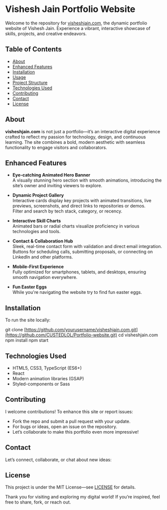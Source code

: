 # Vishesh Jain Portfolio Website

Welcome to the repository for [visheshjain.com](https://visheshjain.com), the dynamic portfolio website of Vishesh Jain. Experience a vibrant, interactive showcase of skills, projects, and creative endeavors.

## Table of Contents

- [About](#about)
- [Enhanced Features](#enhanced-features)
- [Installation](#installation)
- [Usage](#usage)
- [Project Structure](#project-structure)
- [Technologies Used](#technologies-used)
- [Contributing](#contributing)
- [Contact](#contact)
- [License](#license)

## About

**visheshjain.com** is not just a portfolio—it’s an interactive digital experience crafted to reflect my passion for technology, design, and continuous learning. The site combines a bold, modern aesthetic with seamless functionality to engage visitors and collaborators.

## Enhanced Features

- **Eye-catching Animated Hero Banner**  
  A visually stunning hero section with smooth animations, introducing the site’s owner and inviting viewers to explore.

- **Dynamic Project Gallery**  
  Interactive cards display key projects with animated transitions, live previews, screenshots, and direct links to repositories or demos.  
  Filter and search by tech stack, category, or recency.

- **Interactive Skill Charts**  
  Animated bars or radial charts visualize proficiency in various technologies and tools.

- **Contact & Collaboration Hub**  
  Sleek, real-time contact form with validation and direct email integration.  
  Buttons for scheduling calls, submitting proposals, or connecting on LinkedIn and other platforms.

- **Mobile-First Experience**  
  Fully optimized for smartphones, tablets, and desktops, ensuring smooth navigation everywhere.
  
- **Fun Easter Eggs**  
  While you're navigating the website try to find fun easter eggs.

## Installation

To run the site locally:

git clone [https://github.com/yourusername/visheshjain.com.git](https://github.com/CUSTEDLOL/Portfolio-website.git)
cd visheshjain.com
npm install
npm start


## Technologies Used

- HTML5, CSS3, TypeScript (ES6+)  
- React 
- Modern animation libraries (GSAP)  
- Styled-components or Sass 

## Contributing

I welcome contributions! To enhance this site or report issues:

- Fork the repo and submit a pull request with your update.  
- For bugs or ideas, open an issue on the repository.  
- Let’s collaborate to make this portfolio even more impressive!

## Contact

Let’s connect, collaborate, or chat about new ideas:

## License

This project is under the MIT License—see [LICENSE](LICENSE) for details.

Thank you for visiting and exploring my digital world! If you’re inspired, feel free to share, fork, or reach out.


